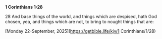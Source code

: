 **1 Corinthians 1:28**

28 And base things of the world, and things which are despised, hath God chosen, yea, and things which are not, to bring to nought things that are:

[Monday 22-September, 2025](https://getbible.life/kjv/1 Corinthians/1/28)
